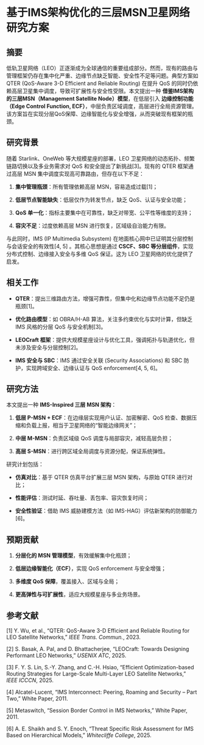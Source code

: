 # 基于IMS架构优化的三层MSN卫星网络研究方案

## 摘要

低轨卫星网络（LEO）正逐渐成为全球通信的重要组成部分。然而，现有的路由与管理框架仍存在集中化严重、边缘节点缺乏智能、安全性不足等问题。典型方案如 QTER (QoS-Aware 3-D Efficient and Reliable Routing) 在提升 QoS 的同时仍依赖高层卫星集中调度，导致可扩展性与安全性受限。本文提出一种 **借鉴IMS架构的三层MSN（Management Satellite Node）模型**，在低层引入 **边缘控制功能（Edge Control Function, ECF）**，中层负责区域调度，高层进行全局资源管理。该方案旨在实现分层QoS保障、边缘智能化与安全增强，从而突破现有框架的瓶颈。

## 研究背景

随着 Starlink、OneWeb 等大规模星座的部署，LEO 卫星网络的动态拓扑、频繁链路切换以及多业务需求对 QoS 和安全提出了新挑战[3]。现有的 QTER 框架通过高层 MSN 集中调度实现高可靠路由，但存在以下不足：

1. **集中管理瓶颈**：所有管理依赖高层 MSN，容易造成过载[1]；
    
2. **低层节点智能缺失**：低层仅作为转发节点，缺乏 QoS、认证与安全功能；
    
3. **QoS 单一化**：指标主要集中在可靠性，缺乏对带宽、公平性等维度的支持；
    
4. **容灾不足**：过度依赖高层 MSN 进行恢复，区域级自治能力有限。
    

与此同时，IMS (IP Multimedia Subsystem) 在地面核心网中已证明其分层控制与会话安全的有效性[4, 5] 。其核心思想是通过 **CSCF、SBC 等分层组件**，实现分布式控制、边缘接入安全与多维 QoS 保证。这为 LEO 卫星网络的优化提供了启发。

## 相关工作

- **QTER**：提出三维路由方法，增强可靠性，但集中化和边缘节点功能不足仍是瓶颈[1]。
    
- **优化路由模型**：如 OBRA/H-AB 算法，关注多约束优化与实时计算，但缺乏 IMS 风格的分层 QoS 与安全机制[3]。
    
- **LEOCraft 框架**：提供大规模星座设计与优化工具，强调拓扑与轨道优化，但未涉及安全与分层控制[2]。
    
- **IMS 安全与 SBC**：IMS 通过安全关联 (Security Associations) 和 SBC 防护，实现跨域安全、边缘认证与 QoS enforcement[4, 5, 6]。

## 研究方法

本文提出一种 **IMS-Inspired 三层 MSN 架构**：

1. **低层 P-MSN + ECF**：在边缘层实现用户认证、加密解密、QoS 检查、数据压缩和负载上报，相当于卫星网络的“智能边缘网关”；
    
2. **中层 M-MSN**：负责区域级 QoS 调度与局部容灾，减轻高层负担；
    
3. **高层 S-MSN**：进行跨区域全局调度与资源分配，保证系统弹性。
    

研究计划包括：

- **仿真对比**：基于 QTER 仿真平台扩展三层 MSN 架构，与原始 QTER 进行对比；
    
- **性能评估**：测试时延、吞吐量、丢包率、容灾恢复时间；
    
- **安全性验证**：借助 IMS 威胁建模方法（如 IMS-HAG）评估新架构的防御能力[6]。


## 预期贡献

1. **分层化的 MSN 管理模型**，有效缓解集中化瓶颈；
    
2. **低层边缘智能化（ECF）**，实现 QoS enforcement 与安全增强；
    
3. **多维度 QoS 保障**，覆盖接入、区域与全局；
    
4. **更高弹性与可扩展性**，适应大规模星座与多业务场景。


## 参考文献

[1] Y. Wu, et al., “QTER: QoS-Aware 3-D Efficient and Reliable Routing for LEO Satellite Networks,” _IEEE Trans. Commun._, 2023.
  
[2] S. Basak, A. Pal, and D. Bhattacherjee, “LEOCraft: Towards Designing Performant LEO Networks,” _USENIX ATC_, 2025.
  
[3] F. Y. S. Lin, S.-Y. Zhang, and C.-H. Hsiao, “Efficient Optimization-based Routing Strategies for Large-Scale Multi-Layer LEO Satellite Networks,” _IEEE ICCCN_, 2025.
  
[4] Alcatel-Lucent, “IMS Interconnect: Peering, Roaming and Security – Part Two,” White Paper, 2011.
  
[5] Metaswitch, “Session Border Control in IMS Networks,” White Paper, 2011.
  
[6] A. E. Shaikh and S. Y. Enoch, “Threat Specific Risk Assessment for IMS Based on Hierarchical Models,” _Whitecliffe College_, 2025.




